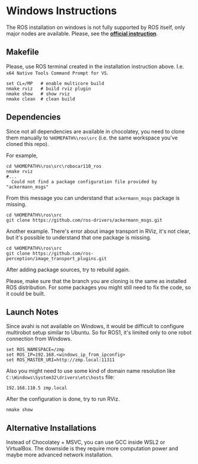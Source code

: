 # Windows Instructions
The ROS installation on windows is not fully supported by ROS itself, only major nodes are available. Please, see the [**official instruction**](http://wiki.ros.org/Installation/Windows).

## Makefile
Please, use ROS terminal created in the installation instruction above. I.e. `x64 Native Tools Command Prompt for VS`.
```
set CL=/MP   # enable multicore build
nmake rviz   # build rviz plugin
nmake show   # show rviz
nmake clean  # clean build
```

## Dependencies
Since not all dependencies are available in chocolatey, you need to clone them manually to `%HOMEPATH%\ros\src` (i.e. the same workspace you've cloned this repo).

For example,
```
cd %HOMEPATH%\ros\src\robocar110_ros
nmake rviz
#...
  Could not find a package configuration file provided by "ackermann_msgs"
```

From this message you can understand that `ackermann_msgs` package is missing.
```
cd %HOMEPATH%\ros\src
git clone https://github.com/ros-drivers/ackermann_msgs.git
```

Another example. There's error about image transport in RViz, it's not clear, but it's possible to understand that one package is missing.
```
cd %HOMEPATH%\ros\src
git clone https://github.com/ros-perception/image_transport_plugins.git
```

After adding package sources, try to rebuild again. 

Please, make sure that the branch you are cloning is the same as installed ROS distribution. For some packages you might still need to fix the code, so it could be built.

## Launch Notes
Since avahi is not available on Windows, it would be difficult to configure multirobot setup similar to Ubuntu. So for ROS1, it's limited only to one robot connection from Windows.
```
set ROS_NAMESPACE=/zmp
set ROS_IP=192.168.<windows_ip_from_ipconfig>
set ROS_MASTER_URI=http://zmp.local:11311
```

Also you might need to use some kind of domain name resolution like `C:\Windows\System32\drivers\etc\hosts` file:
```
192.168.110.5 zmp.local
```

After the configuration is done, try to run RViz.
```
nmake show
```

## Alternative Installations
Instead of Chocolatey + MSVC, you can use GCC inside WSL2 or VirtualBox. The downside is they require more computation power and maybe more advanced network installation.
